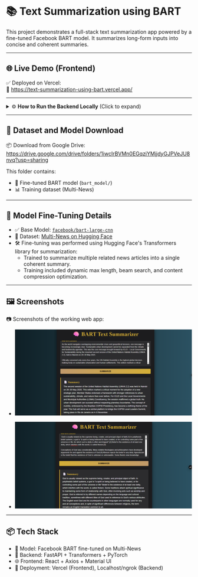 # 📚 Text Summarization using BART

This project demonstrates a full-stack text summarization app powered by a fine-tuned Facebook BART model. It summarizes long-form inputs into concise and coherent summaries.

---

## 🌐 Live Demo (Frontend)

✅ Deployed on Vercel:  
🔗 https://text-summarization-using-bart.vercel.app/

---

<details>
  <summary>⚙️ <strong>How to Run the Backend Locally</strong> (Click to expand)</summary>

  ### ⚠️ Backend (Not Publicly Hosted)

  Due to the large model size (~1.5GB), the backend cannot be hosted freely online. You need to run it locally by following these steps:

  #### 🔁 Step-by-step Guide:

  1. 🧬 Clone the repository:
     ```bash
     git clone https://github.com/armond-jose/Text_Summarization_using_Bart.git
     cd Text_Summarization_using_Bart/backend
     ```

  2. 🧪 Create and activate a virtual environment:
     ```bash
     python -m venv .venv
     # Windows:
     .venv\Scripts\activate
     # macOS/Linux:
     source .venv/bin/activate
     ```

  3. 📦 Install dependencies:
     ```bash
     pip install -r requirements.txt
     ```

  4. 🚀 Run the FastAPI server:
     ```bash
     uvicorn main:app --host 0.0.0.0 --port 8000
     ```

     ⚡ The first time you run it, the BART model (~1.5GB) will automatically download and extract.

  5. 🌍 Optional: Make it public using ngrok:
     ```bash
     ngrok http 8000
     ```
     🔗 Then copy the generated public URL (e.g. `https://abcd1234.ngrok-free.app`) and update the frontend `BACKEND_URL` in `App.js`.

</details>

---

## 📁 Dataset and Model Download

📦 Download from Google Drive:  
https://drive.google.com/drive/folders/1iwcIrBVMn0EGqziYMjjdyGJPVeJU8nvq?usp=sharing

This folder contains:

- 🧠 Fine-tuned BART model (`bart_model/`)
- 📊 Training dataset (Multi-News)

---

## 🧠 Model Fine-Tuning Details

- ✅ Base Model: [`facebook/bart-large-cnn`](https://huggingface.co/facebook/bart-large-cnn)
- 🧾 Dataset: [Multi-News on Hugging Face](https://huggingface.co/datasets/multi_news)
- 🛠️ Fine-tuning was performed using Hugging Face's Transformers library for summarization:
  - Trained to summarize multiple related news articles into a single coherent summary.
  - Training included dynamic max length, beam search, and content compression optimization.

---

## 🖼️ Screenshots

📷 Screenshots of the working web app:

- ![Output 1](screenshots/Screenshot%202025-06-21%20112027.png)

- ![Output 2](screenshots/Screenshot%202025-06-21%20110602.png)

---

## 📦 Tech Stack

- 🤖 Model: Facebook BART fine-tuned on Multi-News
- 🔁 Backend: FastAPI + Transformers + PyTorch
- 🌐 Frontend: React + Axios + Material UI
- 🧪 Deployment: Vercel (Frontend), Localhost/ngrok (Backend)

